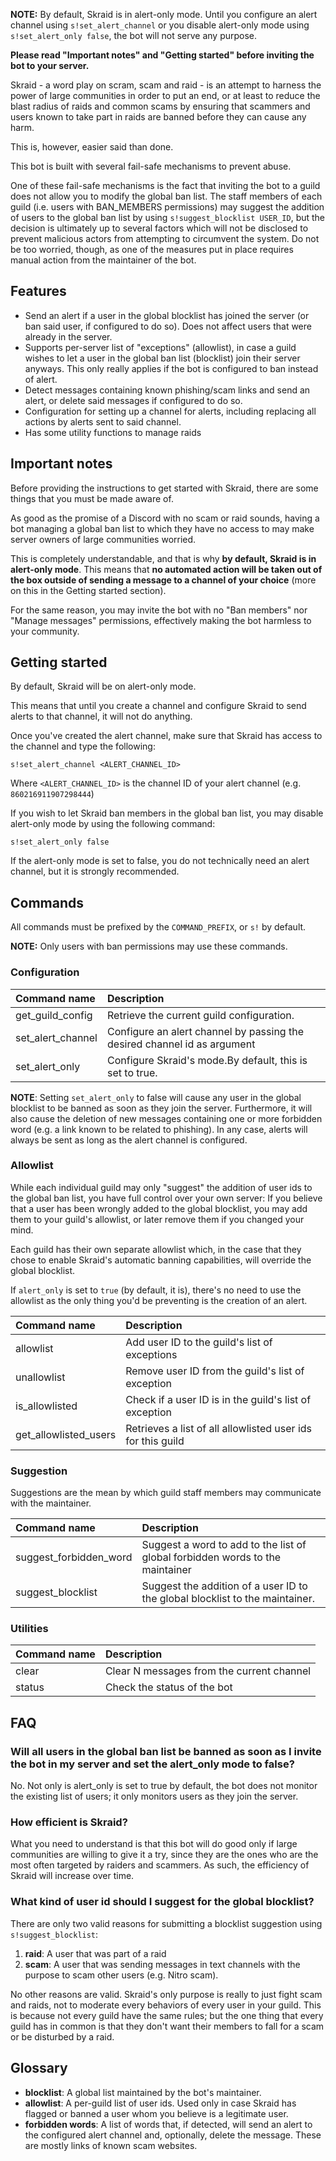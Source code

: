 **NOTE:** By default, Skraid is in alert-only mode. Until you configure an alert channel using `s!set_alert_channel` or you disable alert-only mode using `s!set_alert_only false`, the bot will not serve any purpose.

**Please read "Important notes" and "Getting started" before inviting the bot to your server.**


Skraid - a word play on scram, scam and raid - is an attempt to harness the power of large communities in order to put an end, or at least to reduce the blast radius of raids and common scams by ensuring that scammers and users known to take part in raids are banned before they can cause any harm.

This is, however, easier said than done.

This bot is built with several fail-safe mechanisms to prevent abuse.

One of these fail-safe mechanisms is the fact that inviting the bot to a guild does not allow you to modify the global ban list. The staff members of each guild (i.e. users with BAN_MEMBERS permissions) may suggest the addition of users to the global ban list by using `s!suggest_blocklist USER_ID`, but the decision is ultimately up to several factors which will not be disclosed to prevent malicious actors from attempting to circumvent the system. Do not be too worried, though, as one of the measures put in place requires manual action from the maintainer of the bot.

## Features
- Send an alert if a user in the global blocklist has joined the server (or ban said user, if configured to do so). Does not affect users that were already in the server.
- Supports per-server list of "exceptions" (allowlist), in case a guild wishes to let a user in the global ban list (blocklist) join their server anyways. This only really applies if the bot is configured to ban instead of alert.
- Detect messages containing known phishing/scam links and send an alert, or delete said messages if configured to do so.
- Configuration for setting up a channel for alerts, including replacing all actions by alerts sent to said channel.
- Has some utility functions to manage raids


## Important notes
Before providing the instructions to get started with Skraid, there are some things that you must be made aware of.

As good as the promise of a Discord with no scam or raid sounds, having a bot managing a global ban list to which they have no access to may make server owners of large communities worried.

This is completely understandable, and that is why **by default, Skraid is in alert-only mode**. This means that **no automated action will be taken out of the box outside of sending a message to a channel of your choice** (more on this in the Getting started section).

For the same reason, you may invite the bot with no "Ban members" nor "Manage messages" permissions, effectively making the bot harmless to your community.


## Getting started
By default, Skraid will be on alert-only mode.

This means that until you create a channel and configure Skraid to send alerts to that channel, it will not do anything.

Once you've created the alert channel, make sure that Skraid has access to the channel and type the following:
```
s!set_alert_channel <ALERT_CHANNEL_ID>
```
Where `<ALERT_CHANNEL_ID>` is the channel ID of your alert channel (e.g. `860216911907298444`)

If you wish to let Skraid ban members in the global ban list, you may disable alert-only mode by using the following command:
```
s!set_alert_only false
```

If the alert-only mode is set to false, you do not technically need an alert channel, but it is strongly recommended.



## Commands
All commands must be prefixed by the `COMMAND_PREFIX`, or `s!` by default.

**NOTE:** Only users with ban permissions may use these commands.


### Configuration
| Command name      | Description |
|:----------------- |:----------- |
| get_guild_config  | Retrieve the current guild configuration.
| set_alert_channel | Configure an alert channel by passing the desired channel id as argument
| set_alert_only    | Configure Skraid's mode.By default, this is set to true.

**NOTE**: Setting `set_alert_only` to false will cause any user in the global blocklist to be banned as soon as they join the server. Furthermore, it will also cause the deletion of new messages containing one or more forbidden word (e.g. a link known to be related to phishing). In any case, alerts will always be sent as long as the alert channel is configured.


### Allowlist
While each individual guild may only "suggest" the addition of user ids to the global ban list, you have full control over your own server: If you believe that a user has been wrongly added to the global blocklist, you may add them to your guild's allowlist, or later remove them if you changed your mind.

Each guild has their own separate allowlist which, in the case that they chose to enable Skraid's automatic banning capabilities, will override the global blocklist.

If `alert_only` is set to `true` (by default, it is), there's no need to use the allowlist as the only thing you'd be
preventing is the creation of an alert.

| Command name          | Description |
|:--------------------- |:----------- |
| allowlist             | Add user ID to the guild's list of exceptions
| unallowlist           | Remove user ID from the guild's list of exception
| is_allowlisted        | Check if a user ID is in the guild's list of exception
| get_allowlisted_users | Retrieves a list of all allowlisted user ids for this guild


### Suggestion
Suggestions are the mean by which guild staff members may communicate with the maintainer.

| Command name           | Description |
|:---------------------- |:----------- |
| suggest_forbidden_word | Suggest a word to add to the list of global forbidden words to the maintainer
| suggest_blocklist      | Suggest the addition of a user ID to the global blocklist to the maintainer.


### Utilities
| Command name | Description |
|:------------ |:----------- |
| clear        | Clear N messages from the current channel
| status       | Check the status of the bot



## FAQ
### Will all users in the global ban list be banned as soon as I invite the bot in my server and set the alert_only mode to false?
No. Not only is alert_only is set to true by default, the bot does not monitor the existing list of users; it only monitors users as they join the server.

### How efficient is Skraid?
What you need to understand is that this bot will do good only if large communities are willing to give it a try, since they are the ones who are the most often targeted by raiders and scammers. As such, the efficiency of Skraid will increase over time.

### What kind of user id should I suggest for the global blocklist?
There are only two valid reasons for submitting a blocklist suggestion using `s!suggest_blocklist`:
1. **raid**: A user that was part of a raid
2. **scam**: A user that was sending messages in text channels with the purpose to scam other users (e.g. Nitro scam).

No other reasons are valid. Skraid's only purpose is really to just fight scam and raids, not to moderate every behaviors of every user in your guild. This is because not every guild have the same rules; but the one thing that every guild has in common is that they don't want their members to fall for a scam or be disturbed by a raid.



## Glossary
- **blocklist**: A global list maintained by the bot's maintainer.
- **allowlist**: A per-guild list of user ids. Used only in case Skraid has flagged or banned a user whom you believe is a legitimate user.
- **forbidden words**: A list of words that, if detected, will send an alert to the configured alert channel and, optionally, delete the message. These are mostly links of known scam websites.